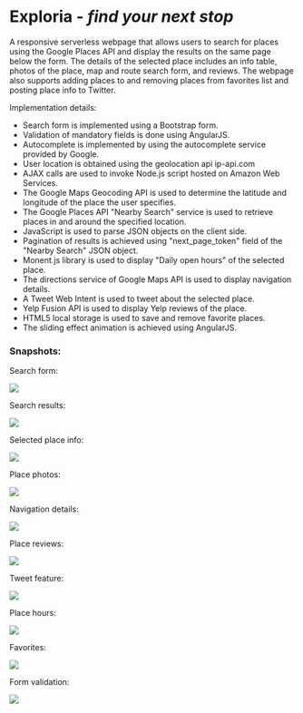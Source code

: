 # Exploria - *find your next stop*

A responsive serverless webpage that allows users to search for places using the Google Places API and display the results on the same page below the form. The details of the selected place includes an info table, photos of the place, map and route search form, and reviews.
The webpage also supports adding places to and removing places from favorites list and posting place info to Twitter.

Implementation details:

- Search form is implemented using a Bootstrap form.
- Validation of mandatory fields is done using AngularJS.
- Autocomplete is implemented by using the autocomplete service provided by Google.
- User location is obtained using the geolocation api ip-api.com
- AJAX calls are used to invoke Node.js script hosted on Amazon Web Services.
- The Google Maps Geocoding API is used to determine the latitude and longitude of the place the user specifies.
- The Google Places API "Nearby Search" service is used to retrieve places in and around the specified location.
- JavaScript is used to parse JSON objects on the client side.
- Pagination of results is achieved using "next_page_token" field of the "Nearby Search" JSON object.
- Monent.js library is used to display "Daily open hours" of the selected place.
- The directions service of Google Maps API is used to display navigation details.
- A Tweet Web Intent is used to tweet about the selected place.
- Yelp Fusion API is used to display Yelp reviews of the place.
- HTML5 local storage is used to save and remove favorite places.
- The sliding effect animation is achieved using AngularJS.


### Snapshots:


Search form:

<kbd><img src = "Images/search.PNG"></kbd>



Search results:

<kbd><img src = "Images/results.PNG"></kbd>



Selected place info:

<kbd><img src = "Images/Place.PNG"></kbd>



Place photos:

<kbd><img src = "Images/photos.PNG"></kbd>



Navigation details:

<kbd><img src = "Images/Navigation.PNG"></kbd>



Place reviews:

<kbd><img src = "Images/Reviews.PNG"></kbd>



Tweet feature:

<kbd><img src = "Images/Twitter.PNG"></kbd>



Place hours:

<kbd><img src = "Images/Timings.PNG"></kbd>



Favorites:

<kbd><img src = "Images/favorites.PNG"></kbd>



Form validation:

<kbd><img src = "Images/validation.PNG"></kbd>
